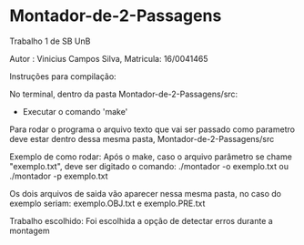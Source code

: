 # Montador-de-2-Passagens
Trabalho 1 de SB UnB

Autor : Vinicius Campos Silva, Matricula: 16/0041465

Instruções para compilação:

No terminal, dentro da pasta Montador-de-2-Passagens/src:
- Executar o comando 'make'

Para rodar o programa o arquivo texto que vai ser passado como parametro deve estar dentro dessa mesma pasta, Montador-de-2-Passagens/src

Exemplo de como rodar:
Após o make, caso o arquivo parâmetro se chame "exemplo.txt", deve ser digitado o comando:
./montador -o exemplo.txt
ou
./montador -p exemplo.txt

Os dois arquivos de saida vão aparecer nessa mesma pasta, no caso do exemplo seriam:
exemplo.OBJ.txt e exemplo.PRE.txt

Trabalho escolhido:
Foi escolhida a opção de detectar erros durante a montagem
